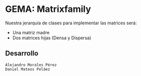 # GEMA: Matrixfamily

Nuestra jerarquía de clases para implementar las matrices será:
- Una matriz madre
- Dos matrices hijas (Densa y Dispersa)

## Desarrollo
	Alejandro Morales Pérez
	Daniel Mateos Peláez

